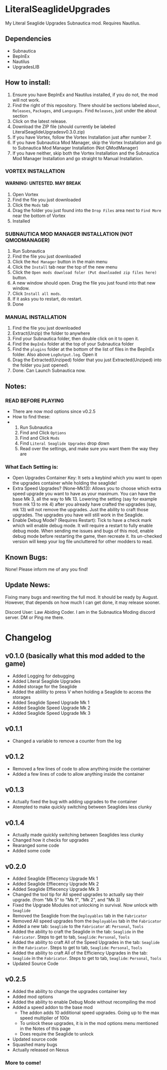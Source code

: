 # LiteralSeaglideUpgrades
My Literal Seaglide Upgrades Subnautica mod. Requires Nautilus.

## Dependencies
 - Subnautica
 - BepInEx
 - Nautilus
 - UpgradesLIB

## How to install:

1. Ensure you have BepInEx and Nautilus installed, if you do not, the mod will not work.
2. Find the right of this repository. There should be sections labeled `About`, `Releases`, `Packages`, and `Languages`. Find `Releases`, just under the about section
3. Click on the latest release.
4. Download the ZIP file (should currently be labeled LiteralSeaglideUpgradesv0.3.0.zip)
5. If you have Vortex, follow the Vortex Installation just after number 7.
6. If you have Subnautica Mod Manager, skip the Vortex Installation and go to Subnautica Mod Manager Installation (Not QModManager)
7. If you have neither, skip both the Vortex Installation and the Subnautica Mod Manager Installation and go straight to Manual Installation.
### VORTEX INSTALLATION
#### WARNING: UNTESTED. MAY BREAK
1. Open Vortex
2. Find the file you just downloaded
3. Click the `Mods` tab
4. Drag the folder you just found into the `Drop Files` area next to `Find More` near the bottom of Vortex
5. Installed
### SUBNAUTICA MOD MANAGER INSTALLATION (NOT QMODMANAGER)
1. Run Subnautica
2. Find the file you just downloaded
3. Click the `Mod Manager` button in the main menu
4. Click the `Install` tab near the top of the new menu
5. Click the `Open mods download foler (Put downloaded zip files here)` button.
6. A new window should open. Drag the file you just found into that new window.
7. Click `Install all mods`.
8. If it asks you to restart, do restart.
9. Done
### MANUAL INSTALLATION
1. Find the file you just downloaded
2. Extract(Unzip) the folder to anywhere
3. Find your Subnautica folder, then double click on it to open it.
4. Find the `BepInEx` folder at the top of your Subnautica folder
5. Find the `plugins` folder at the bottom of the list of files in the BepInEx folder. Also above `LogOutput.log`. Open it
6. Drag the Extracted(Unziped) folder that you just Extracted(Unziped) into the folder you just opened\
7. Done. Can Launch Subnautica now.

## Notes:
### READ BEFORE PLAYING
 - There are now mod options since v0.2.5
 - How to find these:
 - 1. Run Subnautica
   2. Find and Click `Options`
   3. Find and Click `Mods`
   4. Find `Literal Seaglide Upgrades` drop down
   5. Read over the settings, and make sure you want them the way they are
### What Each Setting is:
 - Open Upgrades Container Key: It sets a keybind which you want to open the upgrades container while holding the seaglide!
 - Extra Speed Upgrades? (None-Mk13): Allows you to choose which extra speed upgrade you want to have as your maximum. You can have the base Mk 3, all the way to Mk 13. Lowering the setting (say for example from mk 13 to mk 4) after you already have crafted the upgrades (say, mk 13) will not remove the upgrades. Just the ability to craft those upgrades. The upgrades you have will still work in the Seaglide.
 - Enable Debug Mode? (Requires Restart): Tick to have a check mark which will enable debug mode. It will require a restart to fully enable debug mode. When sending me issues and bugs of this mod, enable debug mode before restarting the game, then recreate it. Its un-checked version will keep your log file uncluttered for other modders to read.  
## Known Bugs: 

None! Please inform me of any you find!

## Update News:
Fixing many bugs and rewriting the full mod. It should be ready by August. However, that depends on how much I can get done, it may release sooner.

Discord User: Law Abiding Coder. I am in the Subnautica Moding discord server. DM or Ping me there.
# Changelog
## v0.1.0 (basically what this mod added to the game)

- Added Logging for debugging
- Added Literal Seaglide Upgrades
- Added storage for the Seaglide
- Added the ablility to press V when holding a Seaglide to access the storages
- Added Seaglide Speed Upgrade Mk 1
- Added Seaglide Speed Upgrade Mk 2
- Added Seaglide Speed Upgrade Mk 3
## v0.1.1
- Changed a variable to remove a counter from the log
## v0.1.2
- Removed a few lines of code to allow anything inside the container
- Added a few lines of code to allow anything inside the container
## v0.1.3
- Actually fixed the bug with adding upgrades to the container
- Atempted to make quickly switching between Seaglides less clunky
## v0.1.4
- Actually made quickly switching between Seaglides less clunky
- Changed how it checks for upgrades
- Rearanged some code
- Added some code
## v0.2.0
- Added Seaglide Effiecency Upgrade Mk 1
- Added Seaglide Effiecency Upgrade Mk 2
- Added Seaglide Effiecency Upgrade Mk 3
- Changed the tool tip for All speed upgrades to actually say their upgrade. (from "Mk 5" to "Mk 1", "Mk 2", and "Mk 3)
- Fixed the Upgrade Modules not unlocking in survival. Now unlock with `Seaglide`
- Removed the Seaglide from the `Deployables` tab in the `Fabricator`
- Removed All speed upgrades from the `Deployables` tab in the `Fabricator`
- Added a new tab: `Seaglide` to the `Fabricator` at: `Personal`, `Tools`
- Added the ability to craft the Seaglide in the tab: `Seaglide` in the `Fabricator`. Steps to get to tab, `Seaglide`: `Personal`, `Tools`
- Added the ability to craft All of the Speed Upgrades in the tab: `Seaglide` in the `Fabricator`. Steps to get to tab, `Seaglide`: `Personal`, `Tools`
- Added the ability to craft All of the Efficiency Upgrades in the tab: `Seaglide` in the `Fabricator`. Steps to get to tab, `Seaglide`: `Personal`, `Tools`
- Updated Source Code
## v0.2.5
 - Added the ability to change the upgrades container key
 - Added mod options
 - Added the ability to enable Debug Mode without recompiling the mod
 - Added a speed addon to the base mod
   - The addon adds 10 additional speed upgrades. Going up to the max speed multiplier of 100x
   - To unlock these upgrades, it is in the mod options menu mentioned in the Notes of this page
   - Does require the Seaglide to unlock
 - Updated source code
 - Squashed many bugs
 - Actually released on Nexus
### More to come!
